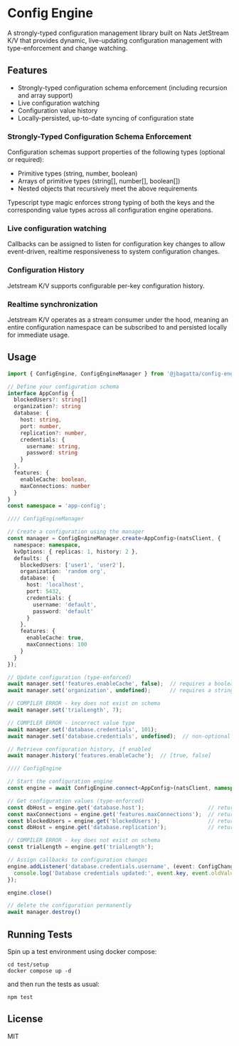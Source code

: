 # Config Engine

A strongly-typed configuration management library built on Nats JetStream K/V that provides dynamic, live-updating configuration management with type-enforcement and change watching.

## Features

- Strongly-typed configuration schema enforcement (including recursion and array support)
- Live configuration watching
- Configuration value history 
- Locally-persisted, up-to-date syncing of configuration state

### Strongly-Typed Configuration Schema Enforcement

Configuration schemas support properties of the following types (optional or required):

- Primitive types (string, number, boolean)
- Arrays of primitive types (string[], number[], boolean[])
- Nested objects that recursively meet the above requirements

Typescript type magic enforces strong typing of both the keys and the corresponding value types across all configuration engine operations.

### Live configuration watching

Callbacks can be assigned to listen for configuration key changes to allow event-driven, realtime responsiveness to system configuration changes.

### Configuration History

Jetstream K/V supports configurable per-key configuration history.

### Realtime synchronization

Jetstream K/V operates as a stream consumer under the hood, meaning an entire configuration namespace can be subscribed to and persisted locally for immediate usage.

## Usage

```typescript
import { ConfigEngine, ConfigEngineManager } from '@jbagatta/config-engine';

// Define your configuration schema
interface AppConfig {
  blockedUsers?: string[]
  organization?: string
  database: {
    host: string,
    port: number,
    replication?: number,
    credentials: {
      username: string,
      password: string
    }
  },
  features: {
    enableCache: boolean,
    maxConnections: number
  }
}
const namespace = 'app-config';

//// ConfigEngineManager

// Create a configuration using the manager
const manager = ConfigEngineManager.create<AppConfig>(natsClient, {
  namespace: namespace,
  kvOptions: { replicas: 1, history: 2 },
  defaults: {
    blockedUsers: ['user1', 'user2'],
    organization: 'random org',
    database: {
      host: 'localhost',
      port: 5432,
      credentials: {
        username: 'default',
        password: 'default'
      }
    },
    features: {
      enableCache: true,
      maxConnections: 100
    }
  }
});

// Update configuration (type-enforced)
await manager.set('features.enableCache', false);  // requires a boolean value
await manager.set('organization', undefined);      // requires a string | undefined value

// COMPILER ERROR - key does not exist on schema
await manager.set('trialLength', 7); 

// COMPILER ERROR - incorrect value type
await manager.set('database.credentials', 101); 
await manager.set('database.credentials', undefined);  // non-optional key 

// Retrieve configuration history, if enabled
await manager.history('features.enableCache');  // [true, false]

//// ConfigEngine

// Start the configuration engine
const engine = await ConfigEngine.connect<AppConfig>(natsClient, namespace)

// Get configuration values (type-enforced)
const dbHost = engine.get('database.host');                    // returns a string
const maxConnections = engine.get('features.maxConnections');  // returns a number
const blockedUsers = engine.get('blockedUsers');               // returns a string[]
const dbHost = engine.get('database.replication');             // returns undefined - never set

// COMPILER ERROR - key does not exist on schema
const trialLength = engine.get('trialLength');  

// Assign callbacks to configuration changes
engine.addListener('database.credentials.username', (event: ConfigChangeEvent<string>) => {
  console.log('Database credentials updated:', event.key, event.oldValue, event.newValue, event.timestamp);
});

engine.close()

// delete the configuration permanently
await manager.destroy()

```

## Running Tests

Spin up a test environment using docker compose:
```
cd test/setup
docker compose up -d
```

and then run the tests as usual:
```
npm test
```

## License

MIT 
